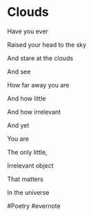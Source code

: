 # Clouds

Have you ever

Raised your head to the sky

And stare at the clouds

And see

How far away you are

And how little

And how irrelevant

And yet

You are

The only little,

Irrelevant object

That matters

In the universe

\#Poetry #evernote


